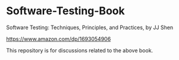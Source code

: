 # Software-Testing-Book
Software Testing: Techniques, Principles, and Practices, by JJ Shen

https://www.amazon.com/dp/1693054906

This repository is for discussions related to the above book. 


